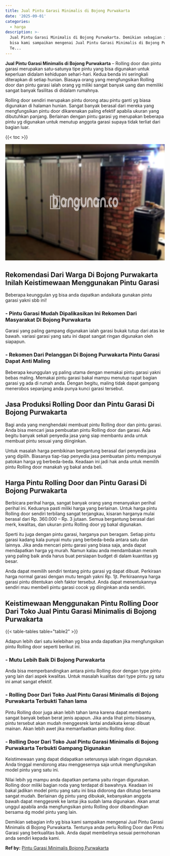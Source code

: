 ```yaml
---
title: Jual Pintu Garasi Minimalis di Bojong Purwakarta
date: '2025-09-01'
categories:
  - harga
description: >-
  Jual Pintu Garasi Minimalis di Bojong Purwakarta. Demikian sebagian info yg
  bisa kami sampaikan mengenai Jual Pintu Garasi Minimalis di Bojong Purwakarta.
  Te...
---
```


**Jual Pintu Garasi Minimalis di Bojong Purwakarta** – Rolling door dan pintu garasi merupakan satu-satunya tipe pintu yang bisa digunakan untuk keperluan didalam kehidupan sehari-hari. Kedua benda ini seringkali diterapkan di setiap hunian. Biasaya orang yang mengfungsikan Rolling door dan pintu garasi ialah orang yg miliki sangat banyak uang dan memiliki sangat banyak fasilitas di didalam rumahnya.

Rolling door sendiri merupakan pintu dorong atau pintu ganti yg biasa digunakan di halaman hunian. Sangat banyak berasal dari mereka yang mengfungsikan pintu door dikarenakan paling efektif apabila ukuran yang dibutuhkan panjang. Berlainan dengan pintu garasi yg merupakan beberapa pintu yg digunakan untuk menutup anggota garasi supaya tidak terliat dari bagian luar.

{{< toc >}}

![Jual Pintu Garasi Minimalis di Bojong Purwakarta](/images/pintu-garasi-35.png)

## Rekomendasi Dari Warga Di Bojong Purwakarta Inilah Keistimewaan Menggunakan Pintu Garasi

Beberapa keunggulan yg bisa anda dapatkan andaikata gunakan pintu garasi yakni sbb ini!

### \- Pintu Garasi Mudah Dipalikasikan Ini Rekomen Dari Masyarakat Di Bojong Purwakarta

Garasi yang paling gampang digunakan ialah garasi bukak tutup dari atas ke bawah. variasi garasi yang satu ini dapat sangat ringan digunakan oleh siapapun.

### \- Rekomen Dari Pelanggan Di Bojong Purwakarta Pintu Garasi Dapat Anti Maling

Beberapa keunggulan yg paling utama dengan memakai pintu garasi yakni bebas maling. Memakai pintu garasi bakal mampu menutup rapat bagian garasi yg ada di rumah anda. Dengan begitu, maling tidak dapat gampang menerobos sepanjang anda punya kunci garasi tersebut.

## Jasa Produksi Rolling Door dan Pintu Garasi Di Bojong Purwakarta

Bagi anda yang menghendaki membuat pintu Rolling door dan pintu garasi. Anda bisa mencari jasa pembuatan pintu Rolling door dan garasi. Ada begitu banyak sekali penyedia jasa yang siap membantu anda untuk membuat pintu sesuai yang diinginkan.

Untuk masalah harga pembikinan bergantung berasal dari penyedia jasa yang dipilih. Biasanya tiap-tiap penyedia jasa pembuatan pintu mempunyai patokan harga yg berbeda-beda. Keadaan ini jadi hak anda untuk memilih pintu Rolling door manakah yg bakal anda beli.

## Harga Pintu Rolling Door dan Pintu Garasi Di Bojong Purwakarta

Berbicara perihal harga, sangat banyak orang yang menanyakan perihal perihal ini. Keduanya pasti miliki harga yang berlainan. Untuk harga pintu Rolling door sendiri terbilang sangat terjangkau, kisaran harganya mulai berasal dari Rp. 360.000 – Rp. 3 jutaan. Semua bergantung berasal dari merk, kwalitas, dan ukuran pintu Rolling door yg bakal digunakan.

Sperti itu juga dengan pintu garasi, harganya pun beragam. Setiap pintu garasi kadang kala punyai mutu yang berbeda-beda antara satu dan lainnya. Jika anda mencari pintu garasi yang biasa saja, anda dapat mendapatkan harga yg murah. Namun kalau anda mendambakan meraih yang paling baik anda harus buat persiapan budget di dalam kuantitas yg besar.

Anda dapat memilih sendiri tentang pintu garasi yg dapat dibuat. Perkiraan harga normal garasi dengan mutu tengah yakni Rp. 1jt. Perkiraannya harga garasi pintu ditentukan oleh faktor tersebut. Anda dapat menentukannya sendiri mau membeli pintu garasi cocok yg diinginkan anda sendiri.

## Keistimewaan Menggunakan Pintu Rolling Door Dari Toko Jual Pintu Garasi Minimalis di Bojong Purwakarta

{{< table-tables table="table2" >}}

Adapun lebih dari satu kelebihan yg bisa anda dapatkan jika mengfungsikan pintu Rolling door seperti berikut ini.

### \- Mutu Lebih Baik Di Bojong Purwakarta

Anda bisa memperbandingkan antara pintu Rolling door dengan type pintu yang lain dari aspek kwalitas. Untuk masalah kualitas dari type pintu yg satu ini amat sangat efektif.

### \- Rolling Door Dari Toko Jual Pintu Garasi Minimalis di Bojong Purwakarta Terbukti Tahan lama

Pintu Rolling door juga akan lebih tahan lama karena dapat membantu sangat banyak beban berat jenis apapun. Jika anda lihat pintu biasanya, pintu tersebut akan mudah menggesrek lantai andaikata kerap dibuat mainan. Akan lebih awet jika memanfaatkan pintu Rolling door.

### \- Rolling Door Dari Toko Jual Pintu Garasi Minimalis di Bojong Purwakarta Terbukti Gampang Digunakan

Keistimewaan yang dapat didapatkan seterusnya ialah ringan digunakan. Anda tinggal mendorong atau menggesernya saja untuk mengfungsikan model pintu yang satu ini.

Nilai lebih yg mampu anda dapatkan pertama yaitu ringan digunakan. Rolling door miliki bagian roda yang terdapat di bawahnya. Keadaan ini bakal jadikan model pintu yang satu ini bisa didorong dan ditutup bersama sangat mudah. Berlainan dg pintu yang dibukak, kebanyakan anggota bawah dapat menggesrek ke lantai jika sudah lama digunakan. Akan amat unggul apabila anda mengfungsikan pintu Rolling door dibandingkan bersama dg model pintu yang lain.

Demikian sebagian info yg bisa kami sampaikan mengenai Jual Pintu Garasi Minimalis di Bojong Purwakarta. Tentunya anda perlu Rolling Door dan Pintu Garasi yang berkualitas baik. Anda dapat membelinya sesuai permohonan anda sendiri kepada kami.

**Ref by:** [Pintu Garasi Minimalis Bojong Purwakarta](https://id.wikipedia.org/wiki/Pintu)
